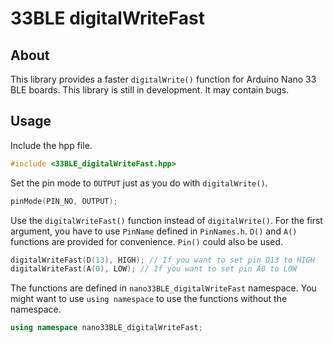 # 33BLE digitalWriteFast
## About
This library provides a faster `digitalWrite()` function for Arduino Nano 33 BLE boards. This library is still in development. It may contain bugs.

## Usage
Include the hpp file.
```c++
#include <33BLE_digitalWriteFast.hpp>
```

Set the pin mode to `OUTPUT` just as you do with `digitalWrite()`.
```c++
pinMode(PIN_NO, OUTPUT);
```

Use the `digitalWriteFast()` function instead of `digitalWrite()`. For the first argument, you have to use `PinName` defined in `PinNames.h`. `D()` and `A()` functions are provided for convenience. `Pin()` could also be used.
```c++
digitalWriteFast(D(13), HIGH); // If you want to set pin D13 to HIGH
digitalWriteFast(A(0), LOW); // If you want to set pin A0 to LOW
```

The functions are defined in `nano33BLE_digitalWriteFast` namespace. You might want to use `using namespace` to use the functions without the namespace.
```c++
using namespace nano33BLE_digitalWriteFast;
```